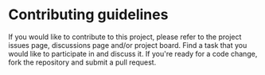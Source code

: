 # Contributing guidelines

If you would like to contribute to this project, please refer to the project
issues page, discussions page and/or project board. Find a task that you would
like to participate in and discuss it. If you're ready for a
code change, fork the repository and submit a pull request.
